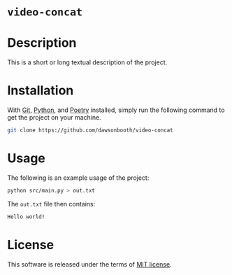 # `video-concat`


# Description

This is a short or long textual description of the project.

# Installation

With [Git](https://git-scm.com/downloads), [Python](https://www.python.org/downloads/), and [Poetry](https://python-poetry.org/docs/) installed, simply run the following command to get the project on your machine.

```bash
git clone https://github.com/dawsonbooth/video-concat
```

# Usage

The following is an example usage of the project:

```bash
python src/main.py > out.txt
```
The `out.txt` file then contains:

```txt
Hello world!
```

# License

This software is released under the terms of [MIT license](LICENSE).
